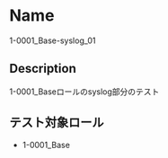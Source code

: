 Name
====
1-0001_Base-syslog_01

## Description
1-0001_Baseロールのsyslog部分のテスト

## テスト対象ロール
- 1-0001_Base
